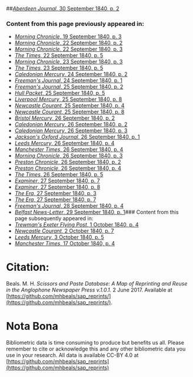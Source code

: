 ##[*Aberdeen Journal*, 30 September 1840, p. 2](https://mhbeals.github.io/sap_html/Aberdeen-Journal/Aberdeen-Journal-30-September-1840-p-2)

### Content from this page previously appeared in:
+ [*Morning Chronicle*, 19 September 1840, p. 3](https://mhbeals.github.io/sap_html/Morning-Chronicle/Morning-Chronicle-19-September-1840-p-3)
+ [*Morning Chronicle*, 22 September 1840, p. 2](https://mhbeals.github.io/sap_html/Morning-Chronicle/Morning-Chronicle-22-September-1840-p-2)
+ [*Morning Chronicle*, 22 September 1840, p. 3](https://mhbeals.github.io/sap_html/Morning-Chronicle/Morning-Chronicle-22-September-1840-p-3)
+ [*The Times*, 22 September 1840, p. 5](https://mhbeals.github.io/sap_html/The-Times/The-Times-22-September-1840-p-5)
+ [*Morning Chronicle*, 23 September 1840, p. 3](https://mhbeals.github.io/sap_html/Morning-Chronicle/Morning-Chronicle-23-September-1840-p-3)
+ [*The Times*, 23 September 1840, p. 5](https://mhbeals.github.io/sap_html/The-Times/The-Times-23-September-1840-p-5)
+ [*Caledonian Mercury*, 24 September 1840, p. 2](https://mhbeals.github.io/sap_html/Caledonian-Mercury/Caledonian-Mercury-24-September-1840-p-2)
+ [*Freeman's Journal*, 24 September 1840, p. 1](https://mhbeals.github.io/sap_html/Freeman's-Journal/Freeman's-Journal-24-September-1840-p-1)
+ [*Freeman's Journal*, 25 September 1840, p. 2](https://mhbeals.github.io/sap_html/Freeman's-Journal/Freeman's-Journal-25-September-1840-p-2)
+ [*Hull Packet*, 25 September 1840, p. 5](https://mhbeals.github.io/sap_html/Hull-Packet/Hull-Packet-25-September-1840-p-5)
+ [*Liverpool Mercury*, 25 September 1840, p. 8](https://mhbeals.github.io/sap_html/Liverpool-Mercury/Liverpool-Mercury-25-September-1840-p-8)
+ [*Newcastle Courant*, 25 September 1840, p. 4](https://mhbeals.github.io/sap_html/Newcastle-Courant/Newcastle-Courant-25-September-1840-p-4)
+ [*Newcastle Courant*, 25 September 1840, p. 8](https://mhbeals.github.io/sap_html/Newcastle-Courant/Newcastle-Courant-25-September-1840-p-8)
+ [*Bristol Mercury*, 26 September 1840, p. 2](https://mhbeals.github.io/sap_html/Bristol-Mercury/Bristol-Mercury-26-September-1840-p-2)
+ [*Caledonian Mercury*, 26 September 1840, p. 2](https://mhbeals.github.io/sap_html/Caledonian-Mercury/Caledonian-Mercury-26-September-1840-p-2)
+ [*Caledonian Mercury*, 26 September 1840, p. 3](https://mhbeals.github.io/sap_html/Caledonian-Mercury/Caledonian-Mercury-26-September-1840-p-3)
+ [*Jackson's Oxford Journal*, 26 September 1840, p. 1](https://mhbeals.github.io/sap_html/Jackson's-Oxford-Journal/Jackson's-Oxford-Journal-26-September-1840-p-1)
+ [*Leeds Mercury*, 26 September 1840, p. 4](https://mhbeals.github.io/sap_html/Leeds-Mercury/Leeds-Mercury-26-September-1840-p-4)
+ [*Manchester Times*, 26 September 1840, p. 4](https://mhbeals.github.io/sap_html/Manchester-Times/Manchester-Times-26-September-1840-p-4)
+ [*Morning Chronicle*, 26 September 1840, p. 3](https://mhbeals.github.io/sap_html/Morning-Chronicle/Morning-Chronicle-26-September-1840-p-3)
+ [*Preston Chronicle*, 26 September 1840, p. 2](https://mhbeals.github.io/sap_html/Preston-Chronicle/Preston-Chronicle-26-September-1840-p-2)
+ [*Preston Chronicle*, 26 September 1840, p. 4](https://mhbeals.github.io/sap_html/Preston-Chronicle/Preston-Chronicle-26-September-1840-p-4)
+ [*The Times*, 26 September 1840, p. 5](https://mhbeals.github.io/sap_html/The-Times/The-Times-26-September-1840-p-5)
+ [*Examiner*, 27 September 1840, p. 7](https://mhbeals.github.io/sap_html/Examiner/Examiner-27-September-1840-p-7)
+ [*Examiner*, 27 September 1840, p. 8](https://mhbeals.github.io/sap_html/Examiner/Examiner-27-September-1840-p-8)
+ [*The Era*, 27 September 1840, p. 3](https://mhbeals.github.io/sap_html/The-Era/The-Era-27-September-1840-p-3)
+ [*The Era*, 27 September 1840, p. 7](https://mhbeals.github.io/sap_html/The-Era/The-Era-27-September-1840-p-7)
+ [*Freeman's Journal*, 28 September 1840, p. 4](https://mhbeals.github.io/sap_html/Freeman's-Journal/Freeman's-Journal-28-September-1840-p-4)
+ [*Belfast News-Letter*, 29 September 1840, p. 1](https://mhbeals.github.io/sap_html/Belfast-News-Letter/Belfast-News-Letter-29-September-1840-p-1)### Content from this page subsequently appeared in:
+ [*Trewman's Exeter Flying Post*, 1 October 1840, p. 4](https://mhbeals.github.io/sap_html/Trewman's-Exeter-Flying-Post/Trewman's-Exeter-Flying-Post-1-October-1840-p-4)
+ [*Newcastle Courant*, 2 October 1840, p. 7](https://mhbeals.github.io/sap_html/Newcastle-Courant/Newcastle-Courant-2-October-1840-p-7)
+ [*Leeds Mercury*, 3 October 1840, p. 5](https://mhbeals.github.io/sap_html/Leeds-Mercury/Leeds-Mercury-3-October-1840-p-5)
+ [*Manchester Times*, 17 October 1840, p. 4](https://mhbeals.github.io/sap_html/Manchester-Times/Manchester-Times-17-October-1840-p-4)
                    
# Citation: 

Beals. M. H. *Scissors and Paste Database: A Map of Reprinting and Reuse in the Anglophone Newspaper Press v.1.0.1.* 2 June 2017. Available at [https://github.com/mhbeals/sap_reprints/](https://github.com/mhbeals/sap_reprints/). 
                    
# Nota Bona

Bibliometric data is time consuming to produce but benefits us all. Please remember to cite or acknowledge this and any other bibliometric data you use in your research. All data is available CC-BY 4.0 at [https://github.com/mhbeals/sap_reprints](https://github.com/mhbeals/sap_reprints)